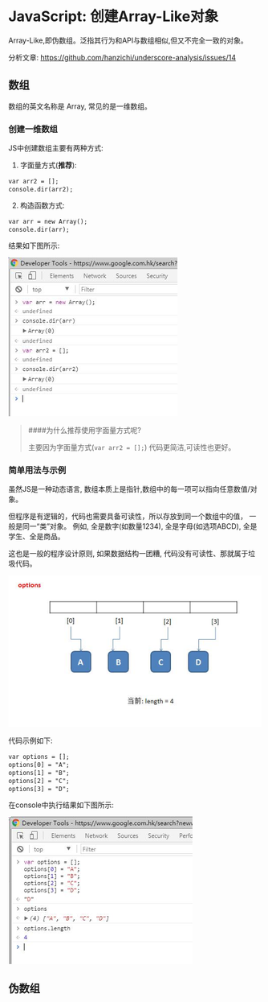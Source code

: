 # JavaScript: 创建Array-Like对象

Array-Like,即伪数组。泛指其行为和API与数组相似,但又不完全一致的对象。

分析文章: <https://github.com/hanzichi/underscore-analysis/issues/14>


## 数组


数组的英文名称是 Array, 常见的是一维数组。

### 创建一维数组

JS中创建数组主要有两种方式:

1. 字面量方式(**推荐**):

```
var arr2 = [];
console.dir(arr2);
```

2. 构造函数方式:

```
var arr = new Array();
console.dir(arr);
```


结果如下图所示:

![](00_new_array.jpg)


> ####为什么推荐使用字面量方式呢?
> 
> 主要因为字面量方式(`var arr2 = [];`) 代码更简洁,可读性也更好。


### 简单用法与示例

虽然JS是一种动态语言, 数组本质上是指针,数组中的每一项可以指向任意数值/对象。

但程序是有逻辑的，代码也需要具备可读性，所以存放到同一个数组中的值， 一般是同一“类”对象。 例如, 全是数字(如数量1234), 全是字母(如选项ABCD), 全是学生、全是商品。

这也是一般的程序设计原则, 如果数据结构一团糟, 代码没有可读性、那就属于垃圾代码。


![](01_options_demo.jpg)

代码示例如下:

```
var options = [];
options[0] = "A";
options[1] = "B";
options[2] = "C";
options[3] = "D";
```

在console中执行结果如下图所示:

![](02_options_console.jpg)



## 伪数组












